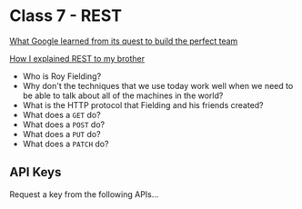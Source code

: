 # Class 7 - REST

[What Google learned from its quest to build the perfect team](https://www.nytimes.com/2016/02/28/magazine/what-google-learned-from-its-quest-to-build-the-perfect-team.html)

[How I explained REST to my brother](https://gist.github.com/brookr/5977550)

- Who is Roy Fielding?
- Why don't the techniques that we use today work well when we need to be able to talk about all of the  machines in the world?
- What is the HTTP protocol that Fielding and his friends created?
- What does a `GET` do?
- What does a `POST` do?
- What does a `PUT` do?
- What does a `PATCH` do?

## API Keys

Request a key from the following APIs... 
